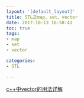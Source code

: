 ```yaml
---
layout: '[default_layout]'   
title: STL之map、set、vector                 
date: 2017-10-13 16:58:41  
toc: true                  
tags:                        
- map
- set
- vector

categories:                  
- STL

---
```


[c++中vector的用法详解](http://blog.csdn.net/hancunai0017/article/details/7032383)











